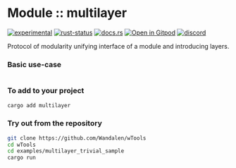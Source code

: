 <!-- {{# generate.module_header{} #}} -->

# Module :: multilayer

[![experimental](https://raster.shields.io/static/v1?label=stability&message=experimental&color=orange&logoColor=eee)](https://github.com/emersion/stability-badges#experimental) [![rust-status](https://github.com/Wandalen/wTools/actions/workflows/ModuleModInterfacePush.yml/badge.svg)](https://github.com/Wandalen/wTools/actions/workflows/ModuleModInterfacePush.yml) [![docs.rs](https://img.shields.io/docsrs/multilayer?color=e3e8f0&logo=docs.rs)](https://docs.rs/multilayer) [![Open in Gitpod](https://raster.shields.io/static/v1?label=try&message=online&color=eee&logo=gitpod&logoColor=eee)](https://gitpod.io/#RUN_PATH=.,SAMPLE_FILE=sample%2Frust%2Fmultilayer_trivial_sample%2Fsrc%2Fmain.rs,RUN_POSTFIX=--example%20multilayer_trivial_sample/https://github.com/Wandalen/wTools) [![discord](https://img.shields.io/discord/872391416519737405?color=eee&logo=discord&logoColor=eee&label=ask)](https://discord.gg/m3YfbXpUUY)

Protocol of modularity unifying interface of a module and introducing layers.

### Basic use-case

```ignore
```
<!-- xxx : rewrite -->

### To add to your project

```sh
cargo add multilayer
```

### Try out from the repository

```sh
git clone https://github.com/Wandalen/wTools
cd wTools
cd examples/multilayer_trivial_sample
cargo run
```

